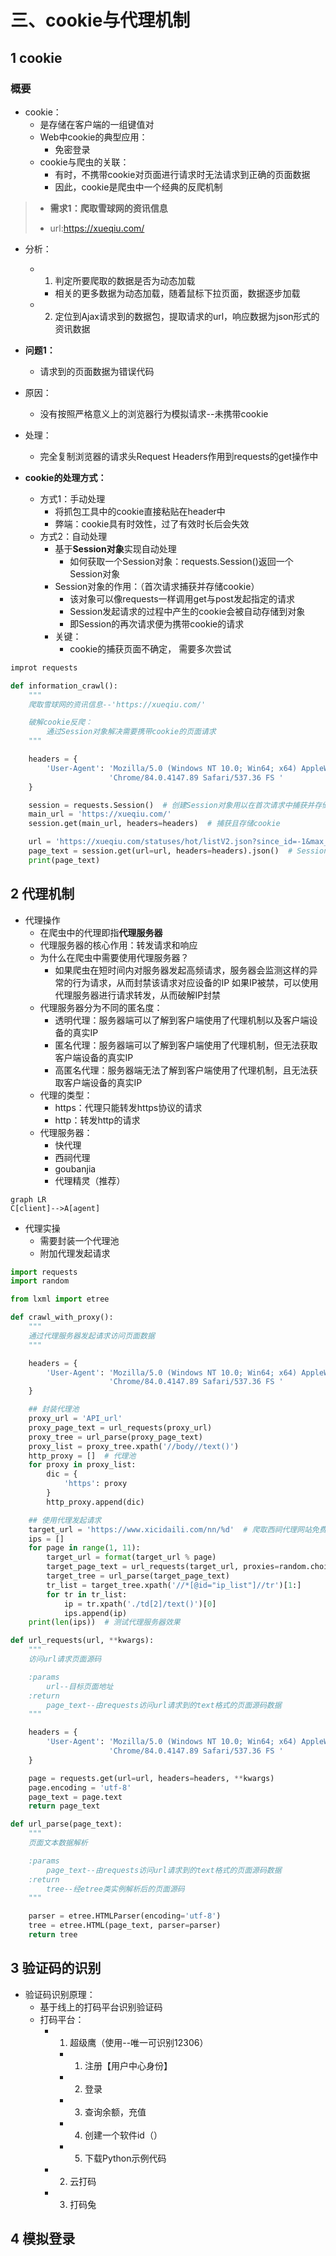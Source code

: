 # 三、cookie与代理机制

## 1 cookie

### 概要

- cookie：
	- 是存储在客户端的一组键值对
	- Web中cookie的典型应用：
		- 免密登录
	- cookie与爬虫的关联：
		- 有时，不携带cookie对页面进行请求时无法请求到正确的页面数据
		- 因此，cookie是爬虫中一个经典的反爬机制
	
> - **需求1：爬取雪球网的资讯信息**
> 
> - url:<https://xueqiu.com/>

- 分析：
	- 1. 判定所要爬取的数据是否为动态加载
		- 相关的更多数据为动态加载，随着鼠标下拉页面，数据逐步加载
	- 2. 定位到Ajax请求到的数据包，提取请求的url，响应数据为json形式的资讯数据
	
- **问题1：**
	- 请求到的页面数据为错误代码
	
- 原因：
	- 没有按照严格意义上的浏览器行为模拟请求--未携带cookie
	
- 处理：
	- 完全复制浏览器的请求头Request Headers作用到requests的get操作中

- **cookie的处理方式：**
	- 方式1：手动处理
		- 将抓包工具中的cookie直接粘贴在header中
		- 弊端：cookie具有时效性，过了有效时长后会失效
	- 方式2：自动处理
		- 基于**Session对象**实现自动处理
			- 如何获取一个Session对象：requests.Session()返回一个Session对象
		- Session对象的作用：（首次请求捕获并存储cookie）
			- 该对象可以像requests一样调用get与post发起指定的请求
			- Session发起请求的过程中产生的cookie会被自动存储到对象
			- 即Session的再次请求便为携带cookie的请求
		- 关键：
			- cookie的捕获页面不确定， 需要多次尝试

```python
improt requests

def information_crawl():
    """
    爬取雪球网的资讯信息--'https://xueqiu.com/'

    破解cookie反爬：
        通过Session对象解决需要携带cookie的页面请求
    """

    headers = {
        'User-Agent': 'Mozilla/5.0 (Windows NT 10.0; Win64; x64) AppleWebKit/537.36 (KHTML, like Gecko) '
                      'Chrome/84.0.4147.89 Safari/537.36 FS '
    }

    session = requests.Session()  # 创建Session对象用以在首次请求中捕获并存储cookie
    main_url = 'https://xueqiu.com/'
    session.get(main_url, headers=headers)  # 捕获且存储cookie

    url = 'https://xueqiu.com/statuses/hot/listV2.json?since_id=-1&max_id=173348&size=15'
    page_text = session.get(url=url, headers=headers).json()  # Session携带cookie发起的请求
    print(page_text)
```

## 2 代理机制

- 代理操作
	- 在爬虫中的代理即指**代理服务器**
	- 代理服务器的核心作用：转发请求和响应
	- 为什么在爬虫中需要使用代理服务器？
		- 如果爬虫在短时间内对服务器发起高频请求，服务器会监测这样的异常的行为请求，从而封禁该请求对应设备的IP
		如果IP被禁，可以使用代理服务器进行请求转发，从而破解IP封禁
	- 代理服务器分为不同的匿名度：
		- 透明代理：服务器端可以了解到客户端使用了代理机制以及客户端设备的真实IP
		- 匿名代理：服务器端可以了解到客户端使用了代理机制，但无法获取客户端设备的真实IP
		- 高匿名代理：服务器端无法了解到客户端使用了代理机制，且无法获取客户端设备的真实IP
	- 代理的类型：
		- https：代理只能转发https协议的请求
		- http：转发http的请求
	- 代理服务器：
		- 快代理
		- 西祠代理
		- goubanjia
		- 代理精灵（推荐）
	
```mermaid
graph LR
C[client]-->A[agent]

```

- 代理实操
	- 需要封装一个代理池
	- 附加代理发起请求

```python
import requests
import random

from lxml import etree

def crawl_with_proxy():
    """
    通过代理服务器发起请求访问页面数据
    """

    headers = {
        'User-Agent': 'Mozilla/5.0 (Windows NT 10.0; Win64; x64) AppleWebKit/537.36 (KHTML, like Gecko) '
                      'Chrome/84.0.4147.89 Safari/537.36 FS '
    }

    ## 封装代理池
    proxy_url = 'API_url'
    proxy_page_text = url_requests(proxy_url)
    proxy_tree = url_parse(proxy_page_text)
    proxy_list = proxy_tree.xpath('//body//text()')
    http_proxy = []  # 代理池
    for proxy in proxy_list:
        dic = {
            'https': proxy
        }
        http_proxy.append(dic)

    ## 使用代理发起请求
    target_url = 'https://www.xicidaili.com/nn/%d'  # 爬取西祠代理网站免费代理ip与端口被
    ips = []
    for page in range(1, 11):
        target_url = format(target_url % page)
        target_page_text = url_requests(target_url, proxies=random.choice(http_proxy))  # 随机选择代理池内ip与相应端号发起请求
        target_tree = url_parse(target_page_text)
        tr_list = target_tree.xpath('//*[@id="ip_list"]//tr')[1:]
        for tr in tr_list:
            ip = tr.xpath('./td[2]/text()')[0]
            ips.append(ip)
    print(len(ips))  # 测试代理服务器效果

def url_requests(url, **kwargs):
    """
    访问url请求页面源码

    :params
        url--目标页面地址
    :return
        page_text--由requests访问url请求到的text格式的页面源码数据
    """

    headers = {
        'User-Agent': 'Mozilla/5.0 (Windows NT 10.0; Win64; x64) AppleWebKit/537.36 (KHTML, like Gecko) '
                      'Chrome/84.0.4147.89 Safari/537.36 FS '
    }

    page = requests.get(url=url, headers=headers, **kwargs)
    page.encoding = 'utf-8'
    page_text = page.text
    return page_text

def url_parse(page_text):
    """
    页面文本数据解析

    :params
        page_text--由requests访问url请求到的text格式的页面源码数据
    :return
        tree--经etree类实例解析后的页面源码
    """

    parser = etree.HTMLParser(encoding='utf-8')
    tree = etree.HTML(page_text, parser=parser)
    return tree
```

## 3 验证码的识别

- 验证码识别原理：
	- 基于线上的打码平台识别验证码
	- 打码平台：
		- 1. 超级鹰（使用--唯一可识别12306）
			- 1. 注册【用户中心身份】
			- 2. 登录
			- 3. 查询余额，充值
			- 4. 创建一个软件id（）
			- 5. 下载Python示例代码
		- 2. 云打码
		- 3. 打码兔

## 4 模拟登录